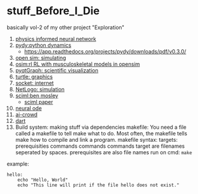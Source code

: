 # stuff_Before_I_Die

basically vol-2 of my other project "Exploration"

1. [physics informed neural network](https://idrlnet.readthedocs.io/en/latest/user/get_started/tutorial.html)
2. [pydy:python dynamics](https://www.pydy.org/documentation.html#)
   - https://app.readthedocs.org/projects/pydy/downloads/pdf/v0.3.0/
3. [open sim: simulating](https://simtk.org/projects/opensim)
4. [osim:rl RL with musculoskeletal models in opensim](https://osim-rl.kidzinski.com/)
5. [pyqtGraph: scientific visualization](https://www.pyqtgraph.org/)
6. [turtle: graphics](https://docs.python.org/3/library/turtle.html#id1)
7. [socket: internet](https://docs.python.org/3/library/socket.html)
8. [NetLogo: simulation](https://ccl.northwestern.edu/netlogo/bind/)
9. [sciml:ben mosley](https://benmoseley.blog/)
   - [sciml paper](https://www.osti.gov/servlets/purl/1478744)
10. [neural ode](https://docs.kidger.site/diffrax/examples/neural_ode/)
11. [ai-crowd](https://www.aicrowd.com/)
12. [dart](https://dartsim.github.io/)
13. Build system: making stuff via dependencies
    makefile: You need a file called a makefile to tell make what to do. Most often, the makefile tells make how to compile and link a program.
    makefile syntax:
    targets: prerequisities
      commands
      commands
      commands
    target are filenames seperated by spaces.
    prerequisites are also file names
    run on cmd: `make`

example:

```
hello:
	echo "Hello, World"
	echo "This line will print if the file hello does not exist."
```
